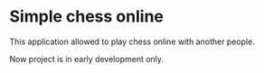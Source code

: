 # Simple chess online

This application allowed to play chess online with another people.

Now project is in early development only.